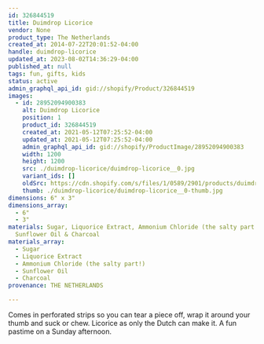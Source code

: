 ```yaml
---
id: 326844519
title: Duimdrop Licorice
vendor: None
product_type: The Netherlands
created_at: 2014-07-22T20:01:52-04:00
handle: duimdrop-licorice
updated_at: 2023-08-02T14:36:29-04:00
published_at: null
tags: fun, gifts, kids
status: active
admin_graphql_api_id: gid://shopify/Product/326844519
images:
  - id: 28952094900383
    alt: Duimdrop Licorice
    position: 1
    product_id: 326844519
    created_at: 2021-05-12T07:25:52-04:00
    updated_at: 2021-05-12T07:25:52-04:00
    admin_graphql_api_id: gid://shopify/ProductImage/28952094900383
    width: 1200
    height: 1200
    src: ./duimdrop-licorice/duimdrop-licorice__0.jpg
    variant_ids: []
    oldSrc: https://cdn.shopify.com/s/files/1/0589/2901/products/duimdrop-2.jpg?v=1620818752
    thumb: ./duimdrop-licorice/duimdrop-licorice__0-thumb.jpg
dimensions: 6" x 3"
dimensions_array:
  - 6"
  - 3"
materials: Sugar, Liquorice Extract, Ammonium Chloride (the salty part!),
  Sunflower Oil & Charcoal
materials_array:
  - Sugar
  - Liquorice Extract
  - Ammonium Chloride (the salty part!)
  - Sunflower Oil
  - Charcoal
provenance: THE NETHERLANDS

---
```


Comes in perforated strips so you can tear a piece off, wrap it around your thumb and suck or chew. Licorice as only the Dutch can make it. A fun pastime on a Sunday afternoon.